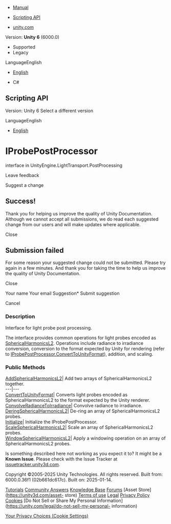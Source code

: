[ ]()

  * [Manual](../Manual/index.html)
  * [Scripting API](../ScriptReference/index.html)

  * [unity.com](https://unity.com/)

Version: **Unity 6** (6000.0)

  * Supported
  * Legacy

LanguageEnglish

  * [English]()

  * C#

[ ](https://docs.unity3d.com)

## Scripting API

Version: Unity 6 Select a different version

LanguageEnglish

  * [English]()

# IProbePostProcessor

interface in UnityEngine.LightTransport.PostProcessing

Leave feedback

Suggest a change

## Success!

Thank you for helping us improve the quality of Unity Documentation. Although
we cannot accept all submissions, we do read each suggested change from our
users and will make updates where applicable.

Close

## Submission failed

For some reason your suggested change could not be submitted. Please <a>try
again</a> in a few minutes. And thank you for taking the time to help us
improve the quality of Unity Documentation.

Close

Your name Your email Suggestion* Submit suggestion

Cancel

[ ]()

### Description

Interface for light probe post processing.

The interface provides common operations for light probes encoded as
[SphericalHarmonicsL2](Rendering.SphericalHarmonicsL2.html). Operations
include radiance to irradiance conversion, conversion to the format expected
by Unity for rendering (refer to
[IProbePostProcessor.ConvertToUnityFormat](LightTransport.PostProcessing.IProbePostProcessor.ConvertToUnityFormat.html)),
addition, and scaling.

### Public Methods

[AddSphericalHarmonicsL2](LightTransport.PostProcessing.IProbePostProcessor.AddSphericalHarmonicsL2.html)|
Add two arrays of SphericalHarmonicsL2 together.  
---|---  
[ConvertToUnityFormat](LightTransport.PostProcessing.IProbePostProcessor.ConvertToUnityFormat.html)|
Converts light probes encoded as SphericalHarmonicsL2 to the format expected
by the Unity renderer.  
[ConvolveRadianceToIrradiance](LightTransport.PostProcessing.IProbePostProcessor.ConvolveRadianceToIrradiance.html)|
Convolve radiance to irradiance.  
[DeringSphericalHarmonicsL2](LightTransport.PostProcessing.IProbePostProcessor.DeringSphericalHarmonicsL2.html)|
De-ring an array of SphericalHarmonicsL2 probes.  
[Initialize](LightTransport.PostProcessing.IProbePostProcessor.Initialize.html)|
Initialize the IProbePostProcessor.  
[ScaleSphericalHarmonicsL2](LightTransport.PostProcessing.IProbePostProcessor.ScaleSphericalHarmonicsL2.html)|
Scale an array of SphericalHarmonicsL2 probes.  
[WindowSphericalHarmonicsL2](LightTransport.PostProcessing.IProbePostProcessor.WindowSphericalHarmonicsL2.html)|
Apply a windowing operation on an array of SphericalHarmonicsL2 probes.  
  
Is something described here not working as you expect it to? It might be a
**Known Issue**. Please check with the Issue Tracker at
[issuetracker.unity3d.com](https://issuetracker.unity3d.com).

Copyright ©2005-2025 Unity Technologies. All rights reserved. Built from:
6000.0.36f1 (02b661dc617c). Built on: 2025-01-14.

[Tutorials](https://unity3d.com/learn) [Community
Answers](https://answers.unity3d.com) [Knowledge
Base](https://support.unity3d.com/hc/en-us)
[Forums](https://forum.unity3d.com) [Asset Store](https://unity3d.com/asset-
store) [Terms of use](https://docs.unity3d.com/Manual/TermsOfUse.html)
[Legal](https://unity.com/legal) [Privacy
Policy](https://unity.com/legal/privacy-policy)
[Cookies](https://unity.com/legal/cookie-policy) [Do Not Sell or Share My
Personal Information](https://unity.com/legal/do-not-sell-my-personal-
information)

[Your Privacy Choices (Cookie Settings)](javascript:void\(0\);)


